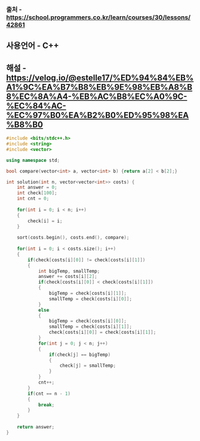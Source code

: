 ### 출처 - https://school.programmers.co.kr/learn/courses/30/lessons/42861
## 사용언어 - C++
## 해설 - https://velog.io/@estelle17/%ED%94%84%EB%A1%9C%EA%B7%B8%EB%9E%98%EB%A8%B8%EC%8A%A4-%EB%AC%B8%EC%A0%9C-%EC%84%AC-%EC%97%B0%EA%B2%B0%ED%95%98%EA%B8%B0

```cpp
#include <bits/stdc++.h>
#include <string>
#include <vector>

using namespace std;

bool compare(vector<int> a, vector<int> b) {return a[2] < b[2];}

int solution(int n, vector<vector<int>> costs) {
    int answer = 0;
    int check[100];
    int cnt = 0;
    
    for(int i = 0; i < n; i++)
    {
        check[i] = i;
    }
    
    sort(costs.begin(), costs.end(), compare);
    
    for(int i = 0; i < costs.size(); i++)
    {           
        if(check[costs[i][0]] != check[costs[i][1]])
        {
            int bigTemp, smallTemp;
            answer += costs[i][2];
            if(check[costs[i][0]] < check[costs[i][1]])
            {
                bigTemp = check[costs[i][1]];
                smallTemp = check[costs[i][0]];
            }
            else
            {
                bigTemp = check[costs[i][0]];
                smallTemp = check[costs[i][1]];
                check[costs[i][0]] = check[costs[i][1]];
            }
            for(int j = 0; j < n; j++)
            {
                if(check[j] == bigTemp)
                {
                    check[j] = smallTemp;
                }
            }
            cnt++;
        }
        if(cnt == n - 1)
        {
            break;
        }
    }
    
    return answer;
}
```